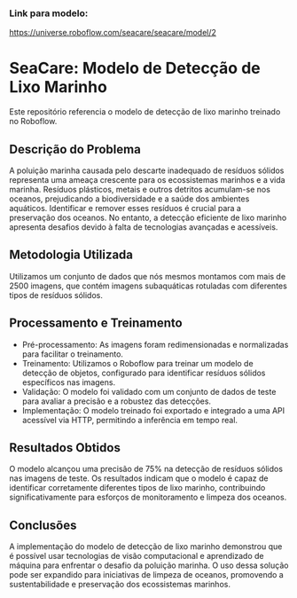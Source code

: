 ### Link para modelo:
https://universe.roboflow.com/seacare/seacare/model/2

# SeaCare: Modelo de Detecção de Lixo Marinho
Este repositório referencia o modelo de detecção de lixo marinho treinado no Roboflow.

## Descrição do Problema
A poluição marinha causada pelo descarte inadequado de resíduos sólidos representa uma ameaça crescente para os ecossistemas marinhos e a vida marinha. Resíduos plásticos, metais e outros detritos acumulam-se nos oceanos, prejudicando a biodiversidade e a saúde dos ambientes aquáticos. Identificar e remover esses resíduos é crucial para a preservação dos oceanos. No entanto, a detecção eficiente de lixo marinho apresenta desafios devido à falta de tecnologias avançadas e acessíveis.

## Metodologia Utilizada
Utilizamos um conjunto de dados que nós mesmos montamos com mais de 2500 imagens, que contém imagens subaquáticas rotuladas com diferentes tipos de resíduos sólidos.

## Processamento e Treinamento
* Pré-processamento: As imagens foram redimensionadas e normalizadas para facilitar o treinamento.
* Treinamento: Utilizamos o Roboflow para treinar um modelo de detecção de objetos, configurado para identificar resíduos sólidos específicos nas imagens.
* Validação: O modelo foi validado com um conjunto de dados de teste para avaliar a precisão e a robustez das detecções.
* Implementação: O modelo treinado foi exportado e integrado a uma API acessível via HTTP, permitindo a inferência em tempo real.

## Resultados Obtidos
O modelo alcançou uma precisão de 75% na detecção de resíduos sólidos nas imagens de teste. Os resultados indicam que o modelo é capaz de identificar corretamente diferentes tipos de lixo marinho, contribuindo significativamente para esforços de monitoramento e limpeza dos oceanos.

## Conclusões
A implementação do modelo de detecção de lixo marinho demonstrou que é possível usar tecnologias de visão computacional e aprendizado de máquina para enfrentar o desafio da poluição marinha. O uso dessa solução pode ser expandido para iniciativas de limpeza de oceanos, promovendo a sustentabilidade e preservação dos ecossistemas marinhos.
